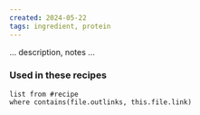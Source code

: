 ```yaml
---
created: 2024-05-22
tags: ingredient, protein
---
```



… description, notes …

### Used in these recipes

```dataview
list from #recipe
where contains(file.outlinks, this.file.link)
```